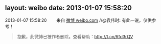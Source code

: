 layout: weibo
date: 2013-01-07 15:58:20
---
2013-01-07 15:58:20  &nbsp;&nbsp;&nbsp;&nbsp;&nbsp;&nbsp; 来自 <a href="http://weibo.com/" rel="nofollow">微博 weibo.com</a>
//@袁伟时: 有此一说，仅供参考！
>  抱歉，此微博已被作者删除。查看帮助：http://t.cn/Rfd3rQV
